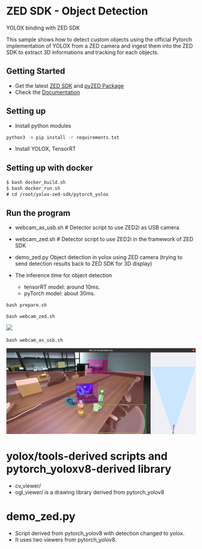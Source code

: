 # ZED SDK - Object Detection
YOLOX binding with ZED SDK

This sample shows how to detect custom objects using the official Pytorch implementation of YOLOX from a ZED camera and ingest them into the ZED SDK to extract 3D informations and tracking for each objects.

## Getting Started

 - Get the latest [ZED SDK](https://www.stereolabs.com/developers/release/) and [pyZED Package](https://www.stereolabs.com/docs/app-development/python/install/)
 - Check the [Documentation](https://www.stereolabs.com/docs/object-detection/custom-od/)

## Setting up
 - Install python modules
```sh
python3 -m pip install -r requirements.txt
```

 - Install YOLOX, TensorRT

## Setting up with docker

```
$ bash docker_build.sh
$ bash docker_run.sh
# cd /root/yolox-zed-sdk/pytorch_yolox
```

## Run the program
- webcam_as_usb.sh # Detector script to use ZED2i as USB camera
- webcam_zed.sh # Detector script to use ZED2i in the framework of ZED SDK
- demo_zed.py Object detection in yolox using ZED camera (trying to send detection results back to ZED SDK for 3D display)

- The inference time for object detection
  - tensorRT model: around 10ms.
  - pyTorch model: about 30ms.

```commandline
bash prepare.sh
```
```commandline
bash webcam_zed.sh
```
![](figures/webcam_as_usb.png)

```commandline
bash webcam_as_usb.sh
```
![](figures/webcam_zed.png)


# yolox/tools-derived scripts and pytorch_yoloxv8-derived library
- cv_viewer/
- ogl_viewer/ 
is a drawing library derived from pytorch_yolov8

# demo_zed.py
- Script derived from pytorch_yolov8 with detection changed to yolox.
- It uses two viewers from pytorch_yolov8.